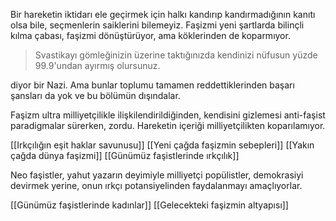 Bir hareketin iktidarı ele geçirmek için halkı kandırıp kandırmadığının kanıtı olsa bile, seçmenlerin saiklerini bilemeyiz. Faşizmi yeni şartlarda bilinçli kılma çabası, faşizmi dönüştürüyor, ama köklerinden de koparmıyor.

> Svastikayı gömleğinizin üzerine taktığınızda kendinizi nüfusun yüzde 99.9'undan ayırmış olursunuz.

diyor bir Nazi. Ama bunlar toplumu tamamen reddettiklerinden başarı şansları da yok ve bu bölümün dışındalar.

Faşizm ultra milliyetçilikle ilişkilendirildiğinden, kendisini gizlemesi anti-faşist paradigmalar sürerken, zordu. Hareketin içeriği milliyetçilikten koparılamıyor. 

[[Irkçılığın eşit haklar savunusu]]
[[Yeni çağda faşizmin sebepleri]]
[[Yakın çağda dünya faşizmi]]
[[Günümüz faşistlerinde ırkçılık]]

Neo faşistler, yahut yazarın deyimiyle milliyetçi popülistler, demokrasiyi devirmek yerine, onun ırkçı potansiyelinden faydalanmayı amaçlıyorlar.

[[Günümüz faşistlerinde kadınlar]]
[[Gelecekteki faşizmin altyapısı]]